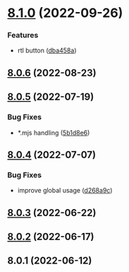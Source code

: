 # [8.1.0](https://github.com/softwaregroup-bg/ut-storybook/compare/v8.0.6...v8.1.0) (2022-09-26)


### Features

* rtl button ([dba458a](https://github.com/softwaregroup-bg/ut-storybook/commit/dba458a861f0794fc5ce243d293a3798affa2611))



## [8.0.6](https://github.com/softwaregroup-bg/ut-storybook/compare/v8.0.5...v8.0.6) (2022-08-23)



## [8.0.5](https://github.com/softwaregroup-bg/ut-storybook/compare/v8.0.4...v8.0.5) (2022-07-19)


### Bug Fixes

* *.mjs handling ([5b1d8e6](https://github.com/softwaregroup-bg/ut-storybook/commit/5b1d8e6d1c0f091a1c8f4056b05686d7d62b39b9))



## [8.0.4](https://github.com/softwaregroup-bg/ut-storybook/compare/v8.0.3...v8.0.4) (2022-07-07)


### Bug Fixes

* improve global usage ([d268a9c](https://github.com/softwaregroup-bg/ut-storybook/commit/d268a9c52c0b38c6c25aa73f08eb45c6a850376f))



## [8.0.3](https://github.com/softwaregroup-bg/ut-storybook/compare/v8.0.2...v8.0.3) (2022-06-22)



## [8.0.2](https://github.com/softwaregroup-bg/ut-storybook/compare/v8.0.1...v8.0.2) (2022-06-17)



## 8.0.1 (2022-06-12)



